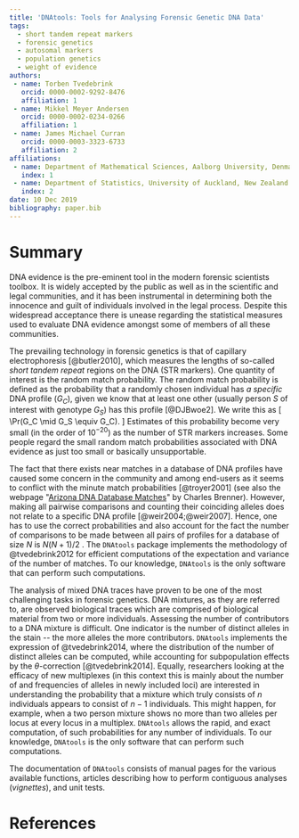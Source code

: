 ```yaml
---
title: 'DNAtools: Tools for Analysing Forensic Genetic DNA Data'
tags:
  - short tandem repeat markers
  - forensic genetics
  - autosomal markers
  - population genetics
  - weight of evidence
authors:
 - name: Torben Tvedebrink
   orcid: 0000-0002-9292-8476
   affiliation: 1
 - name: Mikkel Meyer Andersen
   orcid: 0000-0002-0234-0266
   affiliation: 1
 - name: James Michael Curran
   orcid: 0000-0003-3323-6733
   affiliation: 2
affiliations:
 - name: Department of Mathematical Sciences, Aalborg University, Denmark
   index: 1
 - name: Department of Statistics, University of Auckland, New Zealand
   index: 2
date: 10 Dec 2019
bibliography: paper.bib
---
```


# Summary

DNA evidence is the pre-eminent tool in the modern forensic scientists toolbox. It is widely accepted by the public as well as in the scientific and legal communities, and it has been instrumental in determining both the innocence and guilt of individuals involved in the legal process. Despite this widespread acceptance there is unease regarding the statistical measures used to evaluate DNA evidence amongst some of members of all these communities. 

The prevailing technology in forensic genetics is that of capillary electrophoresis [@butler2010], which measures the lengths of so-called *short tandem repeat* regions on the DNA (STR markers). One quantity of interest is the random match probability. The random match probability is defined as the probability that a randomly chosen individual has *a specific* DNA profile ($G_C$), given we know that at least one other (usually person $S$ of interest with genotype $G_S$) has this profile [@DJBwoe2].  We write this as
\[
\Pr(G_C \mid G_S \equiv G_C).
\]
Estimates of this probability become very small (in the order of $10^{-20}$) as the number of STR markers increases. Some people regard the small random match probabilities associated with DNA evidence as just too small or basically unsupportable. 

The fact that there exists near matches in a database of DNA profiles have caused some concern in the community and among end-users as it seems to conflict with the minute match probabilities [@troyer2001] (see also the webpage "[Arizona DNA Database Matches](http://dna-view.com/ArizonaMatch.htm)" by Charles Brenner). However, making all pairwise comparisons and counting their coinciding alleles does not relate to a specific DNA profile [@weir2004;@weir2007]. Hence, one has to use the correct probabilities and also account for the fact the number of comparisons to be made between all pairs of profiles for a database of size $N$ is $N(N+1)/2$ . The `DNAtools` package implements the methodology of @tvedebrink2012 for efficient computations of the expectation and variance of the number of matches. 
To our knowledge, `DNAtools` is the only software that can perform such computations. 

The analysis of mixed DNA traces have proven to be one of the most challenging tasks in forensic genetics. DNA mixtures, as they are referred to, are observed biological traces which are comprised of biological material from two or more individuals. Assessing the number of contributors to a DNA mixture is difficult. One indicator is the number of distinct alleles in the stain -- the more alleles the more contributors. `DNAtools` implements the expression of @tvedebrink2014, where the distribution of the number of distinct alleles can be computed, while accounting for subpopulation effects by the $\theta$-correction [@tvedebrink2014]. Equally, researchers looking at the efficacy of new multiplexes (in this context this is mainly about the number of and frequencies of alleles in newly included loci) are interested in understanding the probability that a mixture which truly consists of $n$ individuals appears to consist of $n-1$ individuals. This might happen, for example, when a two person mixture shows no more than two alleles per locus at every locus in a multiplex. `DNAtools` allows the rapid, and exact computation, of such probabilities for any number of individuals. 
To our knowledge, `DNAtools` is the only software that can perform such computations. 

The documentation of `DNAtools` consists of manual pages for the various available functions, articles describing how to perform contiguous analyses (*vignettes*), and unit tests.

# References

